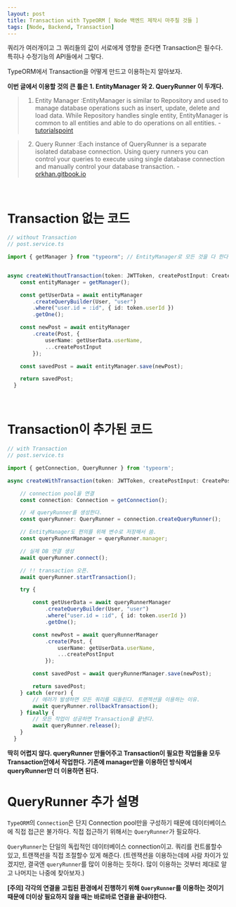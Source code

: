 ```yaml
---
layout: post
title: Transaction with TypeORM [ Node 백엔드 제작시 마주칠 것들 ]
tags: [Node, Backend, Transaction]
---
```


쿼리가 여러개이고 그 쿼리들의 값이 서로에게 영향을 준다면 Transaction은 필수다. 특히나 수정기능의 API들에서 그렇다.

TypeORM에서 Transaction을 어떻게 만드고 이용하는지 알아보자.

**이번 글에서 이용할 것의 큰 틀은 1. EntityManager 와 2. QueryRunner 이 두개다.**

> 1. Entity Manager
>    :EntityManager is similar to Repository and used to manage database operations such as insert, update, delete and load data. While Repository handles single entity, EntityManager is common to all entities and able to do operations on all entities. - [tutorialspoint](https://www.tutorialspoint.com/typeorm/typeorm_working_with_entity_manager.htm)

> 2. Query Runner
>    :Each instance of QueryRunner is a separate isolated database connection. Using query runners you can control your queries to execute using single database connection and manually control your database transaction. - [orkhan.gitbook.io](https://orkhan.gitbook.io/typeorm/docs/query-runner)

<br>

# Transaction 없는 코드

```ts
// without Transaction
// post.service.ts

import { getManager } from "typeorm"; // EntityManager로 모든 것을 다 한다.


async createWithoutTransaction(token: JWTToken, createPostInput: CreatePostInput): Promise<Post> {
    const entityManager = getManager();

    const getUserData = await entityManager
        .createQueryBuilder(User, "user")
        .where("user.id = :id", { id: token.userId })
        .getOne();

    const newPost = await entityManager
        .create(Post, {
            userName: getUserData.userName,
            ...createPostInput
        });

    const savedPost = await entityManager.save(newPost);

    return savedPost;
  }
```

<br>

# Transaction이 추가된 코드

```ts
// with Transaction
// post.service.ts

import { getConnection, QueryRunner } from 'typeorm';

async createWithTransaction(token: JWTToken, createPostInput: CreatePostInput): Promise<Post> {

    // connection pool을 연결
    const connection: Connection = getConnection();

    // 새 queryRunner를 생성한다.
    const queryRunner: QueryRunner = connection.createQueryRunner();

    // EntityManager도 편의를 위해 변수로 저장해서 씀.
    const queryRunnerManager = queryRunner.manager;

    // 실제 DB 연결 생성
    await queryRunner.connect();

    // !! transaction 오픈.
    await queryRunner.startTransaction();

    try {

        const getUserData = await queryRunnerManager
            .createQueryBuilder(User, "user")
            .where("user.id = :id", { id: token.userId })
            .getOne();

        const newPost = await queryRunnerManager
            .create(Post, {
                userName: getUserData.userName,
                ...createPostInput
            });

        const savedPost = await queryRunnerManager.save(newPost);

        return savedPost;
    } catch (error) {
        // 에러가 발생하면 모든 쿼리를 되돌린다. 트랜젝션을 이용하는 이유.
        await queryRunner.rollbackTransaction();
    } finally {
        // 모든 작업이 성공하면 Transaction을 끝낸다.
        await queryRunner.release();
    }
  }
```

**딱히 어렵지 않다. queryRunner 만들어주고 Transaction이 필요한 작업들을 모두 Transaction안에서 작업한다. 기존에 manager만을 이용하던 방식에서 queryRunner만 더 이용하면 된다.**

# QueryRunner 추가 설명

`TypeORM`의 `Connection`은 단지 Connection pool만을 구성하기 때문에 데이터베이스에 직접 접근은 불가하다. 직접 접근하기 위해서는 `QueryRunner`가 필요하다.

`QueryRunner`는 단일의 독립적인 데이터베이스 connection이고. 쿼리를 컨트롤할수 있고, 트랜잭션을 직접 조절할수 있게 해준다.
(트렌잭션을 이용하는데에 사람 차이가 있겠지만, 결국엔 `queryRunner`를 많이 이용하는 듯하다. 많이 이용하는 것부터 제대로 알고 나머지는 나중에 찾아보자.)

**[주의] 각각의 연결을 고립된 환경에서 진행하기 위해 `QueryRunner`를 이용하는 것이기 때문에 더이상 필요하지 않을 때는 바로바로 연결을 끝내야한다.**
